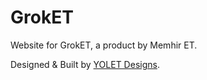 # GrokET

Website for GrokET, a product by Memhir ET.

Designed & Built by [YOLET Designs](https://www.yoletent.com/yoletdesigns).
